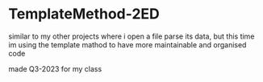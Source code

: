 # TemplateMethod-2ED
similar to my other projects where i open a file parse its data, but this time im using the template mathod to have more maintainable and organised code

made Q3-2023 for my class

